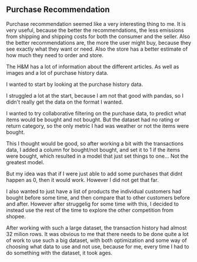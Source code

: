 ## Purchase Recommendation

Purchase recommendation seemed like a very interesting thing to me. It is very useful, because the better the recommendations, the less emissions from shipping and shipping costs for both the consumer and the seller. Also the better recommendations are, the more the user might buy, because they see exactly what they want or need. Also the store has a better estimate of how much they need to order and store.

The H&M has a lot of information about the different articles. As well as images and a lot of purchase history data.

I wanted to start by looking at the purchase history data.

I struggled a lot at the start, because I am not that good with pandas, so I didn't really get the data on the format I wanted.

I wanted to try collaborative filtering on the purchase data, to predict what items would be bought and not bought. But the dataset had no rating or return category, so the only metric I had was weather or not the items were bought.

This I thought would be good, so after working a bit with the transactions data, I added a column for bought/not bought, and set it to 1 if the items were bought, which resulted in a model that just set things to one... Not the greatest model.

But my idea was that if I were just able to add some purchases that didnt happen as 0, then it would work. However I did not get that far.

I also wanted to just have a list of products the individual customers had bought before some time, and then compare that to other customers before and after. However after struggelig for some time with this, I decided to instead use the rest of the time to explore the other competition from shopee.

After working with such a large dataset, the transaction history had almost 32 milion rows. It was obvious to me that there needs to be done quite a lot of work to use such a big dataset, with both optimization and some way of choosing what data to use and not use, because for me, every time I had to do something with the dataset, it took ages.